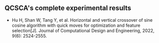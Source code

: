## QCSCA's complete experimental results
- Hu H, Shan W, Tang Y, et al. Horizontal and vertical crossover of sine cosine algorithm with quick moves for optimization and feature selection[J]. Journal of Computational Design and Engineering, 2022, 9(6): 2524-2555.

